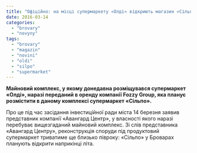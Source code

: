 ```yaml
---
title: "Офіційно: на місці супермаркету «Олді» відкриють магазин «Сільпо»"
date: 2016-03-14
categories: 
  - "brovary"
  - "novyny"
tags: 
  - "brovary"
  - "magazin"
  - "novini"
  - "oldi"
  - "silpo"
  - "supermarket"
---
```


**Майновий комплекс, у якому донедавна розміщувався супермаркет «Олді», наразі переданий в оренду компанії Fozzy Group, яка планує розмістити в даному комплексі супермаркет «Сільпо».**

Про це під час засідання інвестиційної ради міста 14 березня заявив представник компанії «Авангард Центр», у власності якого наразі перебуває вищезгаданий майновий комплекс. Зі слів представника «Авангард Центру», реконструкція споруди під продуктовий супермаркет триватиме ще близько півроку: «Сільпо» у Броварах планують відкрити наприкінці літа.
